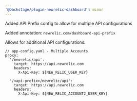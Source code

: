 ```yaml
---
'@backstage/plugin-newrelic-dashboard': minor
---
```


Added API Prefix config to allow for multiple API configurations

Added annotation: `newrelic.com/dashboard-api-prefix`

Allows for additional API configurations:

```
// app-config.yaml - Multiple Accounts
proxy:
  '/newrelic/api':
    target: https://api.newrelic.com
    headers:
      X-Api-Key: ${NEW_RELIC_USER_KEY}

  '/<api-prefix>/newrelic/api':
    target: https://api.newrelic.com
    headers:
      X-Api-Key: ${NEW_RELIC_ACCOUNT2_USER_KEY}
```
